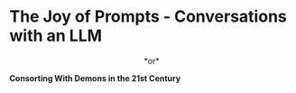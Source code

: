 # The Joy of Prompts - Conversations with an LLM

<center>*or*</center>

**Consorting With Demons in the 21st Century**
